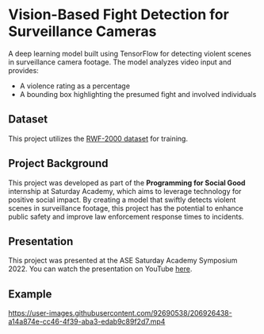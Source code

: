 # Vision-Based Fight Detection for Surveillance Cameras

A deep learning model built using TensorFlow for detecting violent scenes in surveillance camera footage. The model analyzes video input and provides:

- A violence rating as a percentage
- A bounding box highlighting the presumed fight and involved individuals

## Dataset

This project utilizes the [RWF-2000 dataset](https://arxiv.org/pdf/1911.05913v3) for training.

## Project Background

This project was developed as part of the **Programming for Social Good** internship at Saturday Academy, which aims to leverage technology for positive social impact. By creating a model that swiftly detects violent scenes in surveillance footage, this project has the potential to enhance public safety and improve law enforcement response times to incidents.

## Presentation

This project was presented at the ASE Saturday Academy Symposium 2022. You can watch the presentation on YouTube [here](https://www.youtube.com/watch?v=WD-oEW791a0&t=4523s).

## Example

https://user-images.githubusercontent.com/92690538/206926438-a14a874e-cc46-4f39-aba3-edab9c89f2d7.mp4
